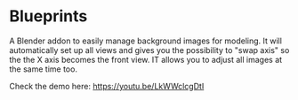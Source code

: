 # Blueprints
A Blender addon to easily manage background images for modeling. It will automatically set up all views and gives you the possibility to "swap axis" so the the X axis becomes the front view. IT allows you to adjust all images at the same time too.

Check the demo here: https://youtu.be/LkWWclcgDtI
